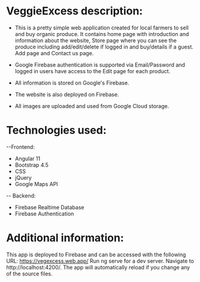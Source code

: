 # VeggieExcess description:
* This is a pretty simple web application created for local farmers to sell and buy organic produce. It contains home page with introduction and information about the website, Store page where you can see the produce including add/edit/delete if logged in and buy/details if a guest. Add page and Contact us page.

* Google Firebase authentication is supported via Email/Password and logged in users have access to the Edit page for each product.

* All information is stored on Google's Firebase.
* The website is also deployed on Firebase.
* All images are uploaded and used from Google Cloud storage.

# Technologies used:
--Frontend:
* Angular 11
* Bootstrap 4.5
* CSS
* jQuery
* Google Maps API

-- Backend:
* Firebase Realtime Database
* Firebase Authentication

# Additional information:
This app is deployed to Firebase and can be accessed with the following URL: https://vegexcess.web.app/
Run ng serve for a dev server. Navigate to http://localhost:4200/. The app will automatically reload if you change any of the source files.
